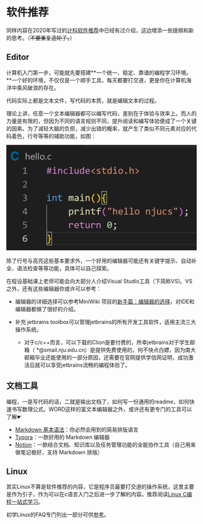 # 软件推荐

同样内容在2020年写过的[计科软件推荐](https://mp.weixin.qq.com/s/mgXGxt8Pmzt0-IRJlzCO3A)中已经有过介绍，这边增添一些提纲和新的思考。（~~不要重复造轮子。~~）

## Editor

计算机入门第一步，可能就先要搭建**一个统一、稳定、靠谱的编程学习环境。**一个好的环境，不仅仅是一个顺手工具，每天都要打交道，更是你在计算机海洋中乘风破浪的存在。

代码实际上都是文本文件，写代码的本质，就是编辑文本的过程。

理论上讲，任意一个文本编辑器都可以编写代码，差别在于体验与效率上。而人的力量是有限的，但因为不同的语言规则不同，提升阅读和编写体验便成了一个关键的因素。为了减轻大脑的负担，减少出错的概率，就产生了类似不同元素对应的代码着色，行号等等的辅助功能，如图：

![ide-demo](/assets/Newbie/ide-demo.png)

除了行号与高亮这些基本要求外，一个好用的编辑器可能还有关键字提示、自动补全、语法检查等等功能，具体可以自己探索。

在程设基础课上老师可能会向大部分人介绍Visual Studio工具（下简称VS)。VS之外，还有这些编辑器你或许可以参考：

- 编辑器的详细选择可以参考MiniWiki 项目的[新手篇：编辑器的选择](http://pavinberg.gitee.io/miniwiki/2021-08-21-editor/)，对IDE和编辑器都做了很好的介绍。

- 补充 jetbrains toolbox可以管理jetbrains的所有开发工具软件，适用主流三大操作系统。
  - 对于c/c++而言，可以下载的Clion是要付费的，所幸jetbrains对于学生邮箱（ *@smail.nju.edu.cn）是提供免费使用的，何不快点白嫖，因为南大邮箱毕业还能使用的一部分原因，还需要在官网提供学信网证明，成功激活后就可以享受jetbrains流畅的编程体验了。

## 文档工具

编程，一是写代码的话，二就是输出文档了，如何写一份通用的readme，如何快速书写数理公式。WORD这样的富文本编辑器之外，或许还有更专门的工具可以了解☛

- [Markdown 基本语法](https://www.zybuluo.com/codeep/note/163962)：你必然会用到的简易排版语言
- [Typora](https://sspai.com/post/54912/)：一款好用的 Markdown 编辑器
- [Notion](https://sspai.com/post/57464)：一款结合文档、知识库以及任务管理功能的全能协作工具（自己用来做笔记极好，支持 Markdown 排版）



## Linux

其实Linux不算是软件推荐的内容，它是程序员最要打交道的操作系统，这里主要是作为引子，作为可以在c语言入门之后进一步了解的内容。推荐阅读[Linux C编程一站式学习](https://akaedu.github.io/book/)。

初学Linux的FAQ专门列出一部分可供[参考](doc/Linux/Linux.md)。